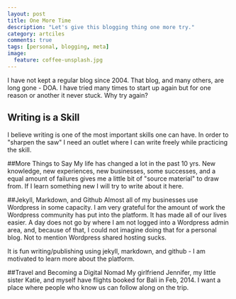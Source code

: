 ```yaml
---
layout: post
title: One More Time
description: "Let's give this blogging thing one more try."
category: artciles
comments: true
tags: [personal, blogging, meta]
image:
  feature: coffee-unsplash.jpg
---
```


I have not kept a regular blog since 2004.  That blog, and many others, are long gone - DOA.  I have tried many times to start up again but for one reason or another it never stuck.  Why try again?

## Writing is a Skill
I believe writing is one of the most important skills one can have.  In order to "sharpen the saw" I need an outlet where I can write freely while practicing the skill.

##More Things to Say
My life has changed a lot in the past 10 yrs.  New knowledge, new experiences, new businesses, some successes, and a equal amount of failures gives me a little bit of "source material" to draw from.  If I learn something new I will try to write about it here.

##Jekyll, Markdown, and Github
Almost all of my businesses use Wordpress in some capacity.  I am very grateful for the amount of work the Wordpress community has put into the platform.  It has made all of our lives easier.  A day does not go by where I am not logged into a Wordpress admin area, and, because of that, I could not imagine doing that for a personal blog.  Not to mention Wordpress shared hosting sucks.

It is fun writing/publishing using jekyll, markdown, and github - I am motivated to learn more about the platform.

##Travel and Becoming a Digital Nomad
My girlfriend Jennifer, my little sister Katie, and myself have flights booked for Bali in Feb, 2014.  I want a place where people who know us can follow along on the trip.